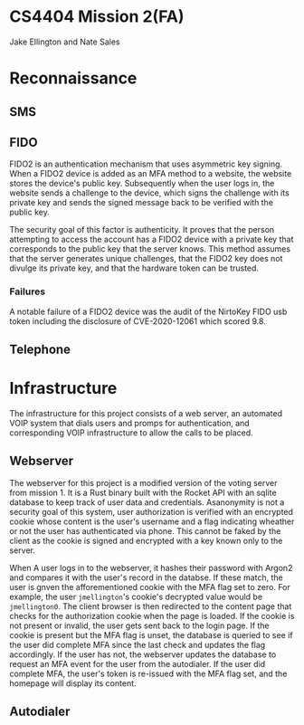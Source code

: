 # CS4404 Mission 2(FA)
Jake Ellington and Nate Sales

# Reconnaissance
## SMS

## FIDO
FIDO2 is an authentication mechanism that uses asymmetric key signing. When a FIDO2 device is added as an MFA method to a website, the website stores the device's public key. Subsequently when the user logs in, the website sends a challenge to the device, which signs the challenge with its private key and sends the signed message back to be verified with the public key. 

The security goal of this factor is authenticity. It proves that the person attempting to access the account has a FIDO2 device with a private key that corresponds to the public key that the server knows. This method assumes that the server generates unique challenges, that the FIDO2 key does not divulge its private key, and that the hardware token can be trusted.

### Failures
A notable failure of a FIDO2 device was the audit of the NirtoKey FIDO usb token including the disclosure of CVE-2020-12061 which scored 9.8. 


## Telephone

# Infrastructure
The infrastructure for this project consists of a web server, an automated VOIP system that dials users and promps for authentication, and corresponding VOIP infrastructure to allow the calls to be placed.

## Webserver
The webserver for this project is a modified version of the voting server from mission 1. It is a Rust binary built with the Rocket API with an sqlite database to keep track of user data and credentials. Asanonymity is not a security goal of this system, user authorization is verified with an encrypted cookie whose content is the user's username and a flag indicating wheather or not the user has authenticated via phone. This cannot be faked by the client as the cookie is signed and encrypted with a key known only to the server. 

When A user logs in to the webserver, it hashes their password with Argon2 and compares it with the user's record in the databse. If these match, the user is gnven the afforementioned cookie with the MFA flag set to zero. For example, the user `jmellington`'s cookie's decrypted value would be `jmellington0`. The client browser is then redirected to the content page that checks for the authorization cookie when the page is loaded. If the cookie is not present or invalid, the user gets sent back to the login page. If the cookie is present but the MFA flag is unset, the database is queried to see if the user did complete MFA since the last check and updates the flag accordingly. If the user has not, the webserver updates the database to request an MFA event for the user from the autodialer. If the user did complete MFA, the user's token is re-issued with the MFA flag set, and the homepage will display its content. 

## Autodialer

